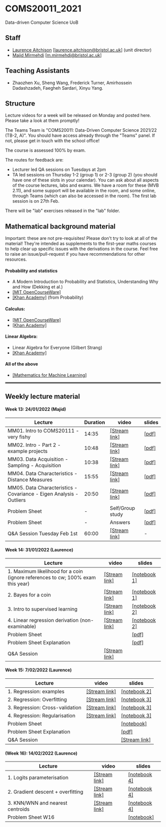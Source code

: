 # COMS20011_2021
Data-driven Computer Science UoB

## Staff
- [Laurence Aitchison](http://www.gatsby.ucl.ac.uk/~laurence/) [laurence.aitchison@bristol.ac.uk] (unit director)
- [Majid Mirmehdi](http://people.cs.bris.ac.uk/~majid/) [m.mirmehdi@bristol.ac.uk]

## Teaching Assistants
- Zhaozhen Xu, Sheng Wang, Frederick Turner, Amirhossein Dadashzadeh, Faegheh Sardari, Xinyu Yang.

## Structure
Lecture videos for a week will be released on Monday and posted here.  Please take a look at them promptly!

The Teams Team is "COMS20011: Data-Driven Computer Science 2021/22 (TB-2, A)".  You should have access already through the "Teams" panel.  If not, please get in touch with the school office!

The course is assessed 100% by exam.

The routes for feedback are:
- Lecturer led QA sessions on Tuesdays at 2pm
- TA led sessions on Thursday 1-2 (group 1) or 2-3 (group 2) (you should have one of these slots in your calendar).  You can ask about all aspects of the course lectures, labs and exams.  We have a room for these (MVB 2.11), and some support will be available in the room, and some online, through Teams (which can also be accessed in the room).  The first lab session is on 27th Feb.

There will be "lab" exercises released in the "lab" folder.

## Mathematical background material
Important: these are not pre-requisites!  Please don't try to look at all of the material!  They're intended as supplements to the first-year maths courses to help clear up specific issues with the derivations in the course.  Feel free to raise an issue/pull-request if you have recommendations for other resources.

#### Probability and statistics
  * A Modern Introduction to Probability and Statistics, Understanding Why and How (Dekking et al.)
  * [[MIT OpenCourseWare]](https://ocw.mit.edu/courses/mathematics/18-05-introduction-to-probability-and-statistics-spring-2014/)
  * [[Khan Academy]](https://www.khanacademy.org/math/statistics-probability) (from Probability)

#### Calculus:
  * [[MIT OpenCourseWare]](https://ocw.mit.edu/resources/res-18-001-calculus-online-textbook-spring-2005/textbook/)
  * [[Khan Academy]](https://www.khanacademy.org/math/calculus-1)

#### Linear Algebra:
  * Linear Algebra for Everyone (Gilbert Strang)
  * [[Khan Academy]](https://www.khanacademy.org/math/linear-algebra)

#### All of the above
  * [[Mathematics for Machine Learning]](https://mml-book.github.io/book/mml-book.pdf)

<hr style="border:2px solid gray"> </hr>

## Weekly lecture material
#### Week 13: 24/01/2022 (Majid)

| Lecture | Duration | video | slides |
| ------ | ---- | --- | --- |
| MM01. Intro to COMS20111 - very fishy | 14:35 | [[Stream link]](https://web.microsoftstream.com/video/0092a99e-a0fe-4caf-9d29-3ba4fb439ee3) | [[pdf]](https://github.com/LaurenceA/COMS20011_2021/tree/main/slides/COMS20011-MM01.pdf) |
| MM02. Intro - Part 2 - example projects | 10:48 | [[Stream link]](https://web.microsoftstream.com/video/d0ef4eee-c69a-4a5d-a96d-37d972869af1) | [[pdf]](https://github.com/LaurenceA/COMS20011_2021/tree/main/slides/COMS20011-MM02.pdf) |
| MM03. Data Acquisition - Sampling - Acquisition | 10:38 |  [[Stream link]](https://web.microsoftstream.com/video/23599d61-e2dd-4d25-ae33-c93ccf8ddc3e) | [[pdf]](https://github.com/LaurenceA/COMS20011_2021/tree/main/slides/COMS20011-MM03.pdf) |
| MM04. Data Characteristics - Distance Measures  | 15:55 | [[Stream link]](https://web.microsoftstream.com/video/5ca552a0-e474-4dcb-b638-ea01e3e41d8f) | [[pdf]](https://github.com/LaurenceA/COMS20011_2021/tree/main/slides/COMS20011-MM04.pdf) |
| MM05. Data Characteristics - Covariance - Eigen Analysis - Outliers | 20:50| [[Stream link]](https://web.microsoftstream.com/video/7c423f3b-6aff-4b44-a1b7-5305c662c81b) | [[pdf]](https://github.com/LaurenceA/COMS20011_2021/tree/main/slides/COMS20011-MM05.pdf) |
| Problem Sheet  | - | Self/Group study | [[pdf]](https://github.com/LaurenceA/COMS20011_2021/tree/main/problemsheets/ProblemSheet01.pdf) |
| Problem Sheet  | - | Answers          | [[pdf]](https://github.com/LaurenceA/COMS20011_2021/tree/main/problemsheets/ProblemSheet01-Answers.pdf) |
| Q&A Session Tuesday Feb 1st | 60:00 | [[Stream link]](https://web.microsoftstream.com/video/27d14b72-86ea-4d85-b7bf-972630cb0689) | - |

#### Week 14: 31/01/2022 (Laurence)
| Lecture | video | slides |
| ------ | ---- | --- |
| 1. Maximum likelihood for a coin (ignore references to cw; 100% exam this year)| [[Stream link]](https://web.microsoftstream.com/video/868f7bb6-8df7-4384-8cfa-b43ee0e9805c) | [[notebook 1]](https://github.com/LaurenceA/COMS20011_2021/blob/main/notebooks/part_1_likelihood.ipynb) |
| 2. Bayes for a coin| [[Stream link]](https://web.microsoftstream.com/video/13ff0152-1b6a-46f7-89ad-b5b3d0163183) | [[notebook 1]](https://github.com/LaurenceA/COMS20011_2021/blob/main/notebooks/part_1_likelihood.ipynb) |
| 3. Intro to supervised learning| [[Stream link]](https://web.microsoftstream.com/video/98a601f3-ad02-4ac0-95c8-ff2d324806c1) | [[notebook 2]](https://github.com/LaurenceA/COMS20011_2021/blob/main/notebooks/part_2_regression.ipynb) |
| 4. Linear regression derivation (non-examinable)| [[Stream link]](https://web.microsoftstream.com/video/4ed022e8-3d33-4cdd-b952-efe57f74941a) | [[notebook 2]](https://github.com/LaurenceA/COMS20011_2021/blob/main/notebooks/part_2_regression.ipynb) |
| Problem Sheet  | | [[pdf]](https://github.com/LaurenceA/COMS20011_2021/blob/main/notebooks/part_1_problem_sheet.pdf) |
| Problem Sheet Explanation | | [[pdf]](https://github.com/LaurenceA/COMS20011_2021/blob/main/notebooks/part_1_problem_sheet_explanation.pdf) |
| Q&A Session  | [[Stream link]](https://web.microsoftstream.com/video/b179f5ca-5b46-4b47-96a9-dcd9a40952f2) |  |

#### Week 15: 7/02/2022 (Laurence)
| Lecture | video | slides |
| ------ | ---- | --- |
| 1. Regression: examples| [[Stream link]](https://web.microsoftstream.com/video/7e2731c4-42c1-4aaa-a8e5-d3b1839efd2f) | [[notebook 2]](https://github.com/LaurenceA/COMS20011_2021/blob/main/notebooks/part_2_regression.ipynb) |
| 2. Regression: Overfitting| [[Stream link]](https://web.microsoftstream.com/video/42b2572a-c9c4-4e9c-9545-4c5448ba3df7) | [[notebook 3]](https://github.com/LaurenceA/COMS20011_2021/blob/main/notebooks/part_3_overfitting.ipynb) |
| 3. Regression: Cross-validation| [[Stream link]](https://web.microsoftstream.com/video/3e3966f2-4155-482c-9928-2dc6b8a35e88) | [[notebook 3]](https://github.com/LaurenceA/COMS20011_2021/blob/main/notebooks/part_3_overfitting.ipynb) |
| 4. Regression: Regularisation| [[Stream link]](https://web.microsoftstream.com/video/ede335db-e4b3-40f9-9a32-db48ce7b112d) | [[notebook 3]](https://github.com/LaurenceA/COMS20011_2021/blob/main/notebooks/part_3_overfitting.ipynb) |
| Problem Sheet | | [[notebook]](https://github.com/LaurenceA/COMS20011_2021/blob/main/notebooks/part2_problem_sheet_regression.pdf) |
| Problem Sheet Explanation | | [[pdf]](https://github.com/LaurenceA/COMS20011_2021/blob/main/notebooks/Question_Sheet_1_regression_explanation.pdf) |
| Q&A Session  |  | [[Stream link]](https://web.microsoftstream.com/video/d2506cbf-004c-451c-9bb8-44f93c06634c) |

#### (Week 16): 14/02/2022 (Laurence)
| Lecture | video | slides |
| ------ | ---- | --- |
| 1. Logits parameterisation| [[Stream link]](https://web.microsoftstream.com/video/1a83f72a-bc2d-498a-beef-31fa2f963b09) | [[notebook 4]](https://github.com/LaurenceA/COMS20011_2021/blob/main/notebooks/part_4_classification.ipynb) |
| 2. Gradient descent + overfitting| [[Stream link]](https://web.microsoftstream.com/video/67fbcff2-d688-443f-bf14-597fb73c1076) | [[notebook 4]](https://github.com/LaurenceA/COMS20011_2021/blob/main/notebooks/part_4_classification.ipynb) |
| 3. KNN/WNN and nearest centroids| [[Stream link]](https://web.microsoftstream.com/video/5766e6dc-d2da-48f9-90eb-cd123f09897e) | [[notebook 4]](https://github.com/LaurenceA/COMS20011_2021/blob/main/notebooks/part_4_classification.ipynb) |
| Problem Sheet W16 | | [[notebook]](https://github.com/LaurenceA/COMS20011_2021/blob/main/notebooks/Question_Sheet_2_classification.ipynb) |

